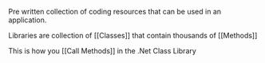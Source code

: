 Pre written collection of coding resources that can be used in an application.

Libraries are collection of [[Classes]] that contain thousands of [[Methods]]

This is how you [[Call Methods]] in the .Net Class Library